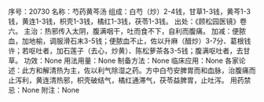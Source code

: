 序号：20730
名称：芍药黄芩汤
组成：白芍（炒）2-4钱，甘草1-3钱，黄芩1-3钱，黄连1-3钱，枳壳1-3钱，橘红1-3钱，茯苓1-3钱。
出处：《顾松园医镜》卷六。
主治：热邪传入太阴，腹满咽干，吐而食不下，自利而腹痛。
加减：便脓血，加地榆，调服滑石末3-5钱；便脓血不止，佐以升麻（醋炒）3-7分、葛根钱许；若呕吐者，加石莲子（去心，炒黄）、陈松萝茶各3-5钱；腹满呕吐者，去甘草。
功效：None
用法用量：None
制备方法：None
临床应用：None
各家论述：此方和解清热为主，佐以利气除湿之药。方中白芍安脾胃而和血脉，治腹痛而止泻利，黄连清热邪，枳壳破结气，橘红通滞气，茯苓益脾胃，止吐泻。
用药禁忌：None
附注：None
